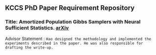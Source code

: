 ## KCCS PhD Paper Requirement Repository

### Title: Amortized Population Gibbs Samplers with Neural Sufficient Statistics. [arXiv](https://arxiv.org/abs/1911.01382) 

Advisor Statement : 
```Hao designed the methodology and implemented the experiments described in the paper. He was also responsible for drafting the write-up.```

